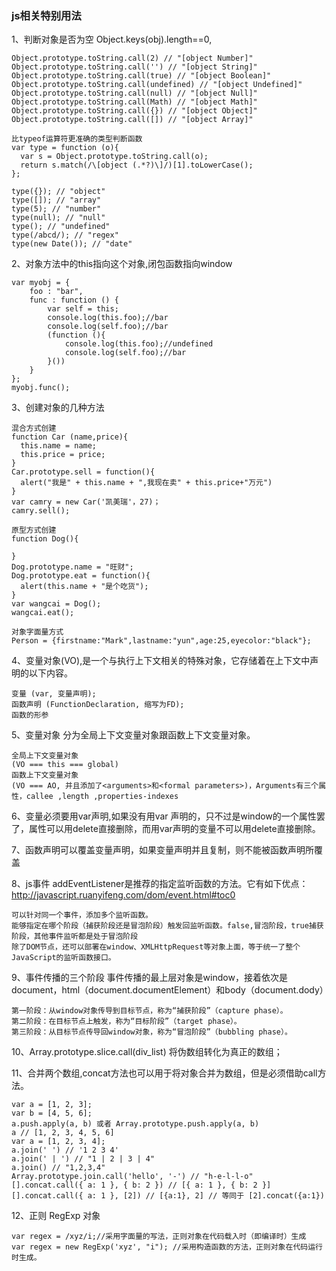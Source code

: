 ### js相关特别用法

  1、判断对象是否为空 Object.keys(obj).length==0, 

    Object.prototype.toString.call(2) // "[object Number]"
    Object.prototype.toString.call('') // "[object String]"
    Object.prototype.toString.call(true) // "[object Boolean]"
    Object.prototype.toString.call(undefined) // "[object Undefined]"
    Object.prototype.toString.call(null) // "[object Null]"
    Object.prototype.toString.call(Math) // "[object Math]"
    Object.prototype.toString.call({}) // "[object Object]"
    Object.prototype.toString.call([]) // "[object Array]"

    比typeof运算符更准确的类型判断函数
    var type = function (o){
      var s = Object.prototype.toString.call(o);
      return s.match(/\[object (.*?)\]/)[1].toLowerCase();
    };

    type({}); // "object"
    type([]); // "array"
    type(5); // "number"
    type(null); // "null"
    type(); // "undefined"
    type(/abcd/); // "regex"
    type(new Date()); // "date"
  
  2、对象方法中的this指向这个对象,闭包函数指向window

    var myobj = {
    	foo : "bar",
    	func : function () {
    		var self = this;
    		console.log(this.foo);//bar
    		console.log(self.foo);//bar
    		(function (){
    			console.log(this.foo);//undefined
    			console.log(self.foo);//bar
    		}())
    	}
    };
    myobj.func();
    
  3、创建对象的几种方法

    混合方式创建
    function Car (name,price){
      this.name = name;
      this.price = price;
    }
    Car.prototype.sell = function(){
      alert("我是" + this.name + ",我现在卖" + this.price+"万元")
    } 
    var camry = new Car('凯美瑞'，27)；
    camry.sell();

    原型方式创建
    function Dog(){
      
    }
    Dog.prototype.name = "旺财";
    Dog.prototype.eat = function(){
      alert(this.name + "是个吃货");
    }
    var wangcai = Dog();
    wangcai.eat();

    对象字面量方式
    Person = {firstname:"Mark",lastname:"yun",age:25,eyecolor:"black"};
    
  4、变量对象(VO),是一个与执行上下文相关的特殊对象，它存储着在上下文中声明的以下内容。

    变量 (var, 变量声明);
    函数声明 (FunctionDeclaration, 缩写为FD);
    函数的形参
    
  5、变量对象 分为全局上下文变量对象跟函数上下文变量对象。

    全局上下文变量对象 
    (VO === this === global)
    函数上下文变量对象 
    (VO === AO, 并且添加了<arguments>和<formal parameters>)，Arguments有三个属性，callee ,length ,properties-indexes
    
  6、变量必须要用var声明,如果没有用var 声明的，只不过是window的一个属性罢了，属性可以用delete直接删除，而用var声明的变量不可以用delete直接删除。
  
  7、函数声明可以覆盖变量声明，如果变量声明并且复制，则不能被函数声明所覆盖
  
  8、js事件 addEventListener是推荐的指定监听函数的方法。它有如下优点：http://javascript.ruanyifeng.com/dom/event.html#toc0

    可以针对同一个事件，添加多个监听函数。
    能够指定在哪个阶段（捕获阶段还是冒泡阶段）触发回监听函数。false,冒泡阶段，true捕获阶段，其他事件监听都是处于冒泡阶段
    除了DOM节点，还可以部署在window、XMLHttpRequest等对象上面，等于统一了整个JavaScript的监听函数接口。
    
  9、事件传播的三个阶段 事件传播的最上层对象是window，接着依次是document，html（document.documentElement）和body（document.dody）

    第一阶段：从window对象传导到目标节点，称为“捕获阶段”（capture phase）。
    第二阶段：在目标节点上触发，称为“目标阶段”（target phase）。
    第三阶段：从目标节点传导回window对象，称为“冒泡阶段”（bubbling phase）。
    
  10、Array.prototype.slice.call(div_list) 将伪数组转化为真正的数组；
  
  11、合并两个数组,concat方法也可以用于将对象合并为数组，但是必须借助call方法。

    var a = [1, 2, 3];
    var b = [4, 5, 6];
    a.push.apply(a, b) 或者 Array.prototype.push.apply(a, b)
    a // [1, 2, 3, 4, 5, 6]
    var a = [1, 2, 3, 4];
    a.join(' ') // '1 2 3 4'
    a.join(' | ') // "1 | 2 | 3 | 4"
    a.join() // "1,2,3,4"
    Array.prototype.join.call('hello', '-') // "h-e-l-l-o"
    [].concat.call({ a: 1 }, { b: 2 }) // [{ a: 1 }, { b: 2 }]
    [].concat.call({ a: 1 }, [2]) // [{a:1}, 2] // 等同于 [2].concat({a:1})
    
  12、正则 RegExp 对象

    var regex = /xyz/i;//采用字面量的写法，正则对象在代码载入时（即编译时）生成
    var regex = new RegExp('xyz', "i"); //采用构造函数的方法，正则对象在代码运行时生成。
    
    
    
    
    
  

    
    
  
  
    

  

